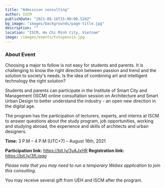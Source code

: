 ```yaml
---
title: "Admission consulting"
author: ISCM
publishDate: "2021-08-16T15:00:00.526Z"
bg_image: "images/backgrounds/page-title.jpg"
description: ""
location: "ISCM, Ho Chi Minh City, Vietnam"
image: /images/events/tvtuyensin.jpg
---
```


### About Event
<!--StartFragment-->


Choosing a major to follow is not easy for students and parents. It is challenging to know the right direction between passion and trend and the solution to society's needs. Is the idea of combining art and intelligent technology the right solution?

Students and parents can participate in the Institute of Smart City and Management (ISCM) online consultation session on Architecture and Smart Urban Design to better understand the industry - an open new direction in the digital age.

The program has the participation of lecturers, experts, and interns at ISCM to answer questions about the study program, job opportunities, working and studying abroad, the experience and skills of architects and urban designers.


**Time:** 3 P.M – 4 P.M (UTC+7) – August 16th, 2021

**Participation link:** https://bit.ly/3yAJxHR
**Registration link:** https://bit.ly/3fLjqqg

*Please note that you may need to run a temporary Webex application to join this consulting.*

You may receive several gift from UEH and ISCM after the program.

<!--EndFragment-->
